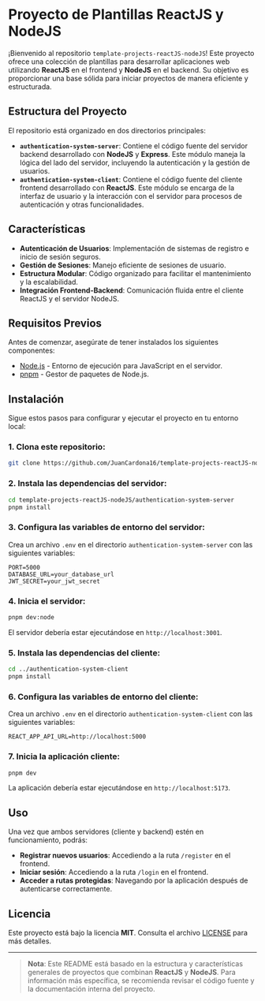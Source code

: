 # Proyecto de Plantillas ReactJS y NodeJS

¡Bienvenido al repositorio `template-projects-reactJS-nodeJS`! Este proyecto ofrece una colección de plantillas para desarrollar aplicaciones web utilizando **ReactJS** en el frontend y **NodeJS** en el backend. Su objetivo es proporcionar una base sólida para iniciar proyectos de manera eficiente y estructurada.

## Estructura del Proyecto

El repositorio está organizado en dos directorios principales:

- **`authentication-system-server`**: Contiene el código fuente del servidor backend desarrollado con **NodeJS** y **Express**. Este módulo maneja la lógica del lado del servidor, incluyendo la autenticación y la gestión de usuarios.
- **`authentication-system-client`**: Contiene el código fuente del cliente frontend desarrollado con **ReactJS**. Este módulo se encarga de la interfaz de usuario y la interacción con el servidor para procesos de autenticación y otras funcionalidades.

## Características

- **Autenticación de Usuarios**: Implementación de sistemas de registro e inicio de sesión seguros.
- **Gestión de Sesiones**: Manejo eficiente de sesiones de usuario.
- **Estructura Modular**: Código organizado para facilitar el mantenimiento y la escalabilidad.
- **Integración Frontend-Backend**: Comunicación fluida entre el cliente ReactJS y el servidor NodeJS.

## Requisitos Previos

Antes de comenzar, asegúrate de tener instalados los siguientes componentes:

- [Node.js](https://nodejs.org/) - Entorno de ejecución para JavaScript en el servidor.
- [pnpm](https://pnpm.io/es/) - Gestor de paquetes de Node.js.

## Instalación

Sigue estos pasos para configurar y ejecutar el proyecto en tu entorno local:

### 1. Clona este repositorio:

```bash
git clone https://github.com/JuanCardona16/template-projects-reactJS-nodeJS.git
```

### 2. Instala las dependencias del servidor:

```bash
cd template-projects-reactJS-nodeJS/authentication-system-server
pnpm install
```

### 3. Configura las variables de entorno del servidor:

Crea un archivo `.env` en el directorio `authentication-system-server` con las siguientes variables:

```env
PORT=5000
DATABASE_URL=your_database_url
JWT_SECRET=your_jwt_secret
```

### 4. Inicia el servidor:

```bash
pnpm dev:node
```

El servidor debería estar ejecutándose en `http://localhost:3001`.

### 5. Instala las dependencias del cliente:

```bash
cd ../authentication-system-client
pnpm install
```

### 6. Configura las variables de entorno del cliente:

Crea un archivo `.env` en el directorio `authentication-system-client` con las siguientes variables:

```env
REACT_APP_API_URL=http://localhost:5000
```

### 7. Inicia la aplicación cliente:

```bash
pnpm dev
```

La aplicación debería estar ejecutándose en `http://localhost:5173`.

## Uso

Una vez que ambos servidores (cliente y backend) estén en funcionamiento, podrás:

- **Registrar nuevos usuarios**: Accediendo a la ruta `/register` en el frontend.
- **Iniciar sesión**: Accediendo a la ruta `/login` en el frontend.
- **Acceder a rutas protegidas**: Navegando por la aplicación después de autenticarse correctamente.
<!-- 
## Contribuciones

¡Las contribuciones son bienvenidas! Si deseas mejorar este proyecto:

1. Haz un fork del repositorio.
2. Crea una nueva rama:
   ```bash
   git checkout -b feature/nueva-funcionalidad
   ```
3. Realiza tus cambios y haz commit:
   ```bash
   git commit -m "Agregar nueva funcionalidad"
   ```
4. Sube tus cambios:
   ```bash
   git push origin feature/nueva-funcionalidad
   ```
5. Abre un **Pull Request**. -->

## Licencia

Este proyecto está bajo la licencia **MIT**. Consulta el archivo [LICENSE](LICENSE) para más detalles.

---

> **Nota**: Este README está basado en la estructura y características generales de proyectos que combinan **ReactJS** y **NodeJS**. Para información más específica, se recomienda revisar el código fuente y la documentación interna del proyecto.

